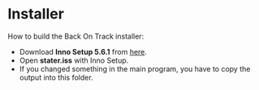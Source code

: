 # Installer
How to build the Back On Track installer:
* Download <b>Inno Setup 5.6.1</b> from <a href="http://www.jrsoftware.org/isdl.php">here</a>.
* Open <b>stater.iss</b> with Inno Setup.
* If you changed something in the main program, you have to copy the output into this folder.